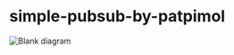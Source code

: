 # simple-pubsub-by-patpimol
![Blank diagram](https://github.com/user-attachments/assets/ffa4128e-69c8-4f57-ab2e-4c4ddf5d47fd)
